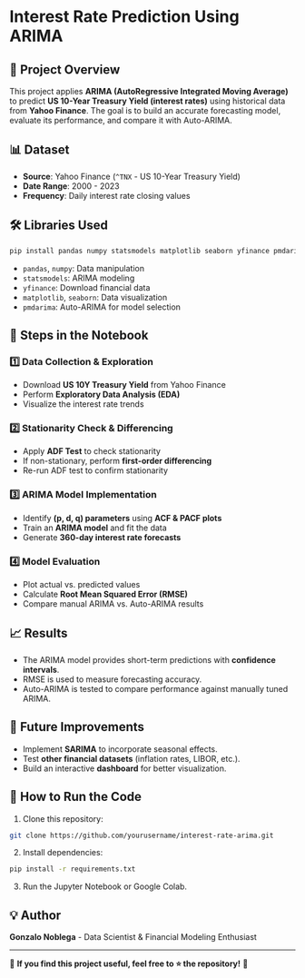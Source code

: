 # Interest Rate Prediction Using ARIMA

## 📌 Project Overview
This project applies **ARIMA (AutoRegressive Integrated Moving Average)** to predict **US 10-Year Treasury Yield (interest rates)** using historical data from **Yahoo Finance**. The goal is to build an accurate forecasting model, evaluate its performance, and compare it with Auto-ARIMA.

## 📊 Dataset
- **Source**: Yahoo Finance (`^TNX` - US 10-Year Treasury Yield)
- **Date Range**: 2000 - 2023
- **Frequency**: Daily interest rate closing values

## 🛠️ Libraries Used
```bash
pip install pandas numpy statsmodels matplotlib seaborn yfinance pmdarima
```
- `pandas`, `numpy`: Data manipulation
- `statsmodels`: ARIMA modeling
- `yfinance`: Download financial data
- `matplotlib`, `seaborn`: Data visualization
- `pmdarima`: Auto-ARIMA for model selection

## 🔹 Steps in the Notebook
### **1️⃣ Data Collection & Exploration**
- Download **US 10Y Treasury Yield** from Yahoo Finance
- Perform **Exploratory Data Analysis (EDA)**
- Visualize the interest rate trends

### **2️⃣ Stationarity Check & Differencing**
- Apply **ADF Test** to check stationarity
- If non-stationary, perform **first-order differencing**
- Re-run ADF test to confirm stationarity

### **3️⃣ ARIMA Model Implementation**
- Identify **(p, d, q) parameters** using **ACF & PACF plots**
- Train an **ARIMA model** and fit the data
- Generate **360-day interest rate forecasts**

### **4️⃣ Model Evaluation**
- Plot actual vs. predicted values
- Calculate **Root Mean Squared Error (RMSE)**
- Compare manual ARIMA vs. Auto-ARIMA results

## 📈 Results
- The ARIMA model provides short-term predictions with **confidence intervals**.
- RMSE is used to measure forecasting accuracy.
- Auto-ARIMA is tested to compare performance against manually tuned ARIMA.

## 🚀 Future Improvements
- Implement **SARIMA** to incorporate seasonal effects.
- Test **other financial datasets** (inflation rates, LIBOR, etc.).
- Build an interactive **dashboard** for better visualization.

## 📜 How to Run the Code
1. Clone this repository:
```bash
git clone https://github.com/yourusername/interest-rate-arima.git
```
2. Install dependencies:
```bash
pip install -r requirements.txt
```
3. Run the Jupyter Notebook or Google Colab.

## 💡 Author
**Gonzalo Noblega** - Data Scientist & Financial Modeling Enthusiast

---
📌 **If you find this project useful, feel free to ⭐ the repository!** 🚀



